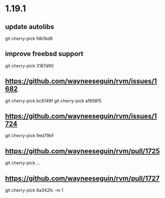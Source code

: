 # 1.19.1

## update autolibs
git cherry-pick fdb1bd8

## improve freebsd support
git cherry-pick 3187d90

## https://github.com/wayneeseguin/rvm/issues/1682
git cherry-pick bc9149f
git cherry-pick af856f5

## https://github.com/wayneeseguin/rvm/issues/1724
git cherry-pick 9ed79bf

## https://github.com/wayneeseguin/rvm/pull/1725
git cherry-pick ...

## https://github.com/wayneeseguin/rvm/pull/1727
git cherry-pick 6a342fc -m 1
